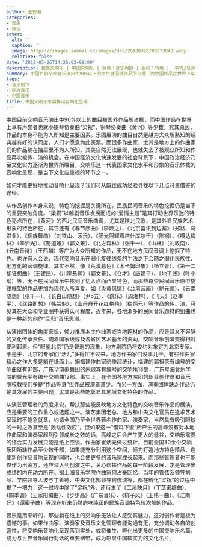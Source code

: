 ```yaml
---
author: 王安潮
categories:
- 音乐
- 评论
cover:
  alt: ''
  caption: ''
  image: https://images.soomal.cc/images/doc/20180326/00073848.webp
  relative: false
date: '2018-03-26T14:26:03+08:00'
description: 民族交响乐 | 中国交响乐 | 源自：音乐周报 | 版权：转载 |  平均/总评分：10.00/10
summary: 中国目前交响音乐演出中90%以上的曲目被国外作品所占据，而中国作品在世界上享有声誉者也就小提琴协奏曲“梁祝”、钢琴协奏曲《黄河》等少数。究其原因，作品的本身不能为人所知是主要因素……
tags:
- 音乐创作
- 民族音乐
- 中国音乐
title: 中国交响乐急需推动音响化呈现
---
```


中国目前交响音乐演出中90%以上的曲目被国外作品所占据，而中国作品在世界上享有声誉者也就小提琴协奏曲“梁祝”、钢琴协奏曲《黄河》等少数。究其原因，作品的本身不能为人所知是主要因素。乐团展演的曲目自然是越为大众所熟知的经典越有好的认同度，人们才愿意为此买票。而很多作曲家，尤其是地方上的作曲家们的作品躺在抽屉里不为人所知，其美自然无法展现，也就失去了被观众所知和作品再次被传、演的机会。在中国经济文化快速发展的社会背景下，中国政治经济乃至文化实力逐渐为世界所瞩目，交响乐这一代表国家文化水平和形象的音乐体裁的音响化呈现，是当下文化应重视的环节之一。

如何才能更好地推动音响化呈现？我们可从既往成功经验寻找以下几点可资借鉴的途径。

从作品创作本身来说，特色的挖掘是关键所在。民族民间音乐的特色挖掘仍是当下的重要突破角度。“梁祝”以越剧音乐发展而成的“爱情主题”是其打动世界乐迷的特色亮点所在，《黄河》的西北民间音乐曲调，尤其是陕北民歌，是其外显民族艺术形象的特色所在，其它还有《春节序曲》（李焕之）、《北京喜讯到边寨》（郑路、马洪业）、《瑶族舞曲》（刘铁山、茅沅）、《阳光照耀着塔什库尔干》（陈钢）、《嘎达梅林》（辛沪光）、《蜀道难》（郭文景）、《北方森林》（张千一）、《山林》（刘敦南）、《云南音诗》（王西麟）等广为大众所知的作品，无不在地方民间音调上挖掘了特色。也许有人会说，现代交响音乐在弱化旋律线条的手法之下会随之弱化民族性、地方化的音调旋律。其实不然，像《荒漠暮色》《木卡姆印象》（杨立青）、《第一二胡狂想曲》（王建民）、《川崖悬葬》（郭文景）、《仓才》（唐建平）、《地平线》（叶小纲）等，无不在民间音乐中找到了切入点而凸显特色，而那些尊崇民间音乐原型旋律框架的作品更加为现代人所喜爱，如《炎黄风情》《台湾音画》（鲍元凯）、《云南随想》（张千一）、《长白山随想》（尹b五）、《跳乐》（周湘林）、《飞天》（赵季平）、《丝路断想》（韩兰魁）、《山丹丹开花红艳艳》（崔炳元）等作品的传、演，可见其在大众和专业圈中获得认可程度，近年来，各地渐多的民间音乐题材的组曲也是一种新的创作“回归”音乐思潮。

从演出团体的角度来说，倾力推展本土作曲家或当地题材的作品，应是其义不容辞的文化传承责任。随着国家级或及各省区艺术基金的资助，交响音乐创演变得相对便利起来。但“眼望北京”仍是普遍的现象，地方剧院仍将委约对象定为北京专家。于是乎，北京的专家们“活儿”多得忙不过来，地方作曲家们没事儿干，有些作曲家精心之作大多是躺在纸面上。据福建作曲家骆季超统计，福建的郭祖荣有编号的交响曲就有31部，广东华南歌舞团的朱颂宾有编号的交响乐18部，广东星海音乐学院的曹光平有编号交响曲12部。事实上，在全国各地方院团的职业创作员和音乐院校教授们多是“作品等身”但作品被演者甚少。而另一方面，演奏团体缺乏作品仍是其发展的主要问题，尤其是那些能彰显其地域文化特色的作品。

从演艺管理者的角度来说，帮扶那些能反映地方文化特色的交响音乐作品的展演，应是重要的工作重心或选题之一。演艺集团老总、地方和中央文化官员在追求艺术呈现时不能急就章，约请全国乃至全世界著名作曲家、演奏家，当然具有吸引眼球的一时之效甚至是“轰动性效应”，但如果这一“借鸡下蛋”所产生的高峰没有对本地作曲家和演奏家起到引领成长之效的话，高峰之后会产生更大的低谷，交响乐需要的综合实力发展只能是纸上空谈。作曲家崔炳元做过统计，目前全国80余个交响乐团所缺作品至少数千部，如果能充分利用这个空间，倾力打造地方特色精品，在使新创作品音响呈现的同时，也会使更多的音乐家成长起来。而那些管理者也不能仅作为出资方，还应深入到创演之中，关心帮扶作品的每一阶段发展，才是管理出成绩的内在动力所在。据上海音乐学院作曲家何占豪回忆，当年的管弦系领导刘品、学院领导孟波与丁善德、中央文化部领导钱俊瑞等，都在孵化“梁祝”的过程中推了一把力，这一过程中除了“梁祝”外，还衍生了《二泉映月》（丁芷诺编曲）、《四季调》（王家阳编曲）、《步步高》（广东音乐）、《梆子风》（王伟一曲）、《江南好》（谭密子曲）等现在听来仍然韵味纯正的民族音调特色较浓郁的作品。

音乐是用来听的，那些躺在纸上的交响乐无法让人感受其魅力，这对创作者是极为遗憾的事。如果作曲家、演奏家及音乐文化管理者能沟通有无，充分调动各自的创造性，将交响乐音响化呈现落到实处，或将催生、孵化出更多的中国交响乐名篇，成为与世界音乐同行对话的重要纽带，成为彰显中国软实力的文化名片。